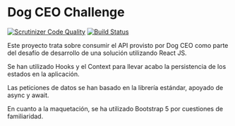 # Dog CEO Challenge

[![Scrutinizer Code Quality](https://scrutinizer-ci.com/g/nelsonrojasn/maqueta/badges/quality-score.png?b=refactorizacion-funciones-utilitarias)](https://scrutinizer-ci.com/g/nelsonrojasn/maqueta/?branch=refactorizacion-funciones-utilitarias)
[![Build Status](https://scrutinizer-ci.com/g/nelsonrojasn/maqueta/badges/build.png?b=refactorizacion-funciones-utilitarias)](https://scrutinizer-ci.com/g/nelsonrojasn/maqueta/build-status/refactorizacion-funciones-utilitarias)

Este proyecto trata sobre consumir el API provisto por Dog CEO como parte del desafío de desarrollo de una solución utilizando React JS.

Se han utilizado Hooks y el Context para llevar acabo la persistencia de los estados en la aplicación.

Las peticiones de datos se han basado en la librería estándar, apoyado de async y await.

En cuanto a la maquetación, se ha utilizado Bootstrap 5 por cuestiones de familiaridad.



